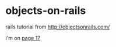 objects-on-rails
================

rails tutorial from http://objectsonrails.com/

i'm on [page 17](http://objectsonrails.com/#sec-6)
